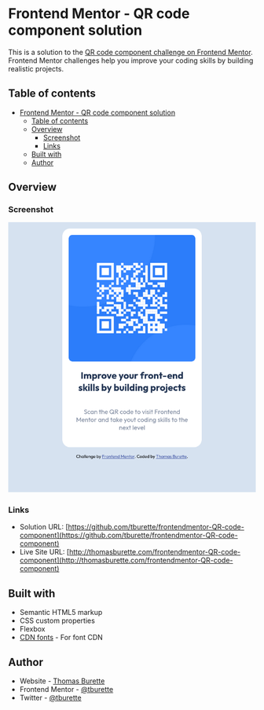 # Frontend Mentor - QR code component solution

This is a solution to the [QR code component challenge on Frontend Mentor](https://www.frontendmentor.io/challenges/qr-code-component-iux_sIO_H). Frontend Mentor challenges help you improve your coding skills by building realistic projects. 

## Table of contents

- [Frontend Mentor - QR code component solution](#frontend-mentor---qr-code-component-solution)
  - [Table of contents](#table-of-contents)
  - [Overview](#overview)
    - [Screenshot](#screenshot)
    - [Links](#links)
  - [Built with](#built-with)
  - [Author](#author)

## Overview

### Screenshot

![](./screenshot.png)


### Links

- Solution URL: [https://github.com/tburette/frontendmentor-QR-code-component](https://github.com/tburette/frontendmentor-QR-code-component)
- Live Site URL: [http://thomasburette.com/frontendmentor-QR-code-component](http://thomasburette.com/frontendmentor-QR-code-component)

## Built with

- Semantic HTML5 markup
- CSS custom properties
- Flexbox
- [CDN fonts](cdnfonts.com) - For font CDN


## Author

- Website - [Thomas Burette](http://thomasburette.com/)
- Frontend Mentor - [@tburette](https://www.frontendmentor.io/profile/tburette)
- Twitter - [@tburette](https://twitter.com/tburette)